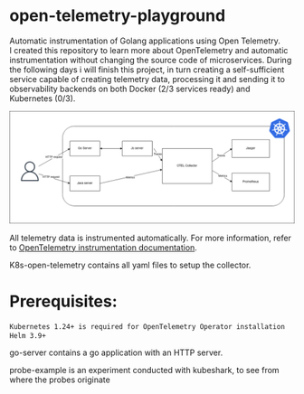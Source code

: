# open-telemetry-playground
Automatic instrumentation of Golang applications using Open Telemetry.  </br>
I created this repository to learn more about OpenTelemetry and automatic instrumentation without changing the source code of microservices. During the following days i will finish this project, in turn creating a self-sufficient service capable of creating telemetry data, processing it and sending it to observability backends on both Docker (2/3 services ready) and Kubernetes (0/3).


![Architecture diagram](images/OpenTelemetryPlayground.drawio.png)

All telemetry data is instrumented automatically. For more information, refer to [OpenTelemetry instrumentation documentation](https://opentelemetry.io/docs/instrumentation/).


K8s-open-telemetry contains all yaml files to setup the collector.

# Prerequisites:
    Kubernetes 1.24+ is required for OpenTelemetry Operator installation
    Helm 3.9+


go-server contains a go application with an HTTP server.

probe-example is an experiment conducted with kubeshark, to see from where the probes originate